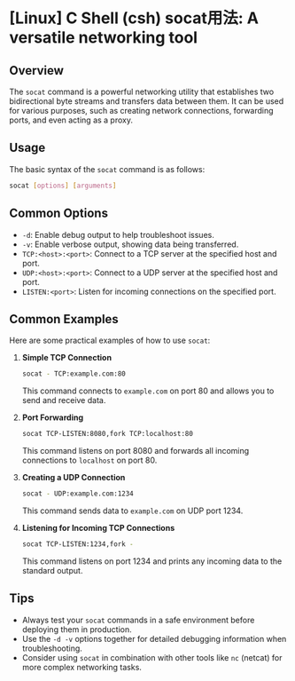 # [Linux] C Shell (csh) socat用法: A versatile networking tool

## Overview
The `socat` command is a powerful networking utility that establishes two bidirectional byte streams and transfers data between them. It can be used for various purposes, such as creating network connections, forwarding ports, and even acting as a proxy.

## Usage
The basic syntax of the `socat` command is as follows:

```bash
socat [options] [arguments]
```

## Common Options
- `-d`: Enable debug output to help troubleshoot issues.
- `-v`: Enable verbose output, showing data being transferred.
- `TCP:<host>:<port>`: Connect to a TCP server at the specified host and port.
- `UDP:<host>:<port>`: Connect to a UDP server at the specified host and port.
- `LISTEN:<port>`: Listen for incoming connections on the specified port.

## Common Examples
Here are some practical examples of how to use `socat`:

1. **Simple TCP Connection**
   ```bash
   socat - TCP:example.com:80
   ```
   This command connects to `example.com` on port 80 and allows you to send and receive data.

2. **Port Forwarding**
   ```bash
   socat TCP-LISTEN:8080,fork TCP:localhost:80
   ```
   This command listens on port 8080 and forwards all incoming connections to `localhost` on port 80.

3. **Creating a UDP Connection**
   ```bash
   socat - UDP:example.com:1234
   ```
   This command sends data to `example.com` on UDP port 1234.

4. **Listening for Incoming TCP Connections**
   ```bash
   socat TCP-LISTEN:1234,fork -
   ```
   This command listens on port 1234 and prints any incoming data to the standard output.

## Tips
- Always test your `socat` commands in a safe environment before deploying them in production.
- Use the `-d -v` options together for detailed debugging information when troubleshooting.
- Consider using `socat` in combination with other tools like `nc` (netcat) for more complex networking tasks.